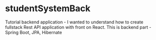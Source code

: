 # studentSystemBack

Tutorial backend application - I wanted to understand how to create fullstack Rest API application with front on React.
This is backend part - Spring Boot, JPA, Hibernate
